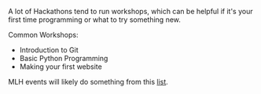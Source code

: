 A lot of Hackathons tend to run workshops, which can be helpful if it's your
first time programming or what to try something new.

Common Workshops:

* Introduction to Git
* Basic Python Programming
* Making your first website

MLH events will likely do something from this [list](https://localhost.mlh.io/#activities).
